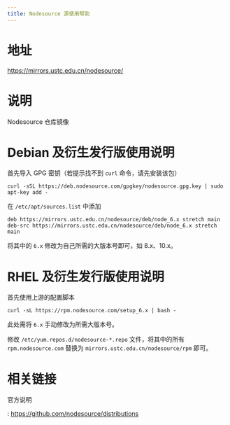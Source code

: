 ```yaml
---
title: Nodesource 源使用帮助
---
```


地址
====

<https://mirrors.ustc.edu.cn/nodesource/>

说明
====

Nodesource 仓库镜像

Debian 及衍生发行版使用说明
===========================

首先导入 GPG 密钥（若提示找不到 `curl` 命令，请先安装该包）

    curl -sSL https://deb.nodesource.com/gpgkey/nodesource.gpg.key | sudo apt-key add -

在 `/etc/apt/sources.list` 中添加

    deb https://mirrors.ustc.edu.cn/nodesource/deb/node_6.x stretch main
    deb-src https://mirrors.ustc.edu.cn/nodesource/deb/node_6.x stretch main

将其中的 `6.x` 修改为自己所需的大版本号即可，如 8.x、10.x。

RHEL 及衍生发行版使用说明
=========================

首先使用上游的配置脚本

    curl -sL https://rpm.nodesource.com/setup_6.x | bash -

此处需将 `6.x` 手动修改为所需大版本号。

修改 `/etc/yum.repos.d/nodesource-*.repo` 文件，将其中的所有
`rpm.nodesource.com` 替换为 `mirrors.ustc.edu.cn/nodesource/rpm` 即可。

相关链接
========

官方说明

:   <https://github.com/nodesource/distributions>

